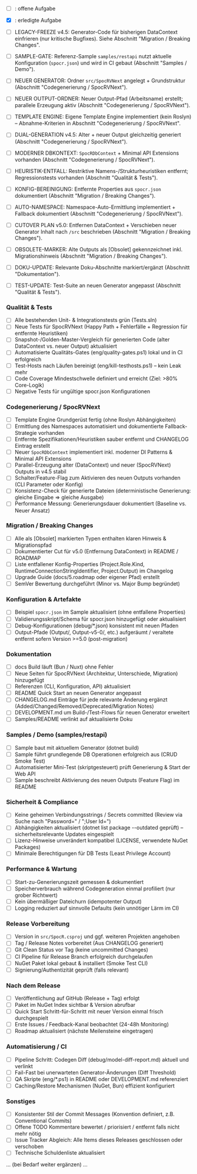 - [ ] : offene Aufgabe
- [x] : erledigte Aufgabe

- [ ] LEGACY-FREEZE v4.5: Generator-Code für bisherigen DataContext einfrieren (nur kritische Bugfixes). Siehe Abschnitt "Migration / Breaking Changes".
- [ ] SAMPLE-GATE: Referenz-Sample `samples/restapi` nutzt aktuelle Konfiguration (`spocr.json`) und wird in CI gebaut (Abschnitt "Samples / Demo").
- [ ] NEUER GENERATOR: Ordner `src/SpocRVNext` angelegt + Grundstruktur (Abschnitt "Codegenerierung / SpocRVNext").
- [ ] NEUER OUTPUT-ORDNER: Neuer Output-Pfad (Arbeitsname) erstellt; parallele Erzeugung aktiv (Abschnitt "Codegenerierung / SpocRVNext").
- [ ] TEMPLATE ENGINE: Eigene Template Engine implementiert (kein Roslyn) – Abnahme-Kriterien in Abschnitt "Codegenerierung / SpocRVNext".
- [ ] DUAL-GENERATION v4.5: Alter + neuer Output gleichzeitig generiert (Abschnitt "Codegenerierung / SpocRVNext").
- [ ] MODERNER DBKONTEXT: `SpocRDbContext` + Minimal API Extensions vorhanden (Abschnitt "Codegenerierung / SpocRVNext").
- [ ] HEURISTIK-ENTFALL: Restriktive Namens-/Strukturheuristiken entfernt; Regressionstests vorhanden (Abschnitt "Qualität & Tests").
- [ ] KONFIG-BEREINIGUNG: Entfernte Properties aus `spocr.json` dokumentiert (Abschnitt "Migration / Breaking Changes").
- [ ] AUTO-NAMESPACE: Namespace-Auto-Ermittlung implementiert + Fallback dokumentiert (Abschnitt "Codegenerierung / SpocRVNext").
- [ ] CUTOVER PLAN v5.0: Entfernen DataContext + Verschieben neuer Generator Inhalt nach `/src` beschrieben (Abschnitt "Migration / Breaking Changes").
- [ ] OBSOLETE-MARKER: Alte Outputs als [Obsolet] gekennzeichnet inkl. Migrationshinweis (Abschnitt "Migration / Breaking Changes").
- [ ] DOKU-UPDATE: Relevante Doku-Abschnitte markiert/ergänzt (Abschnitt "Dokumentation").
- [ ] TEST-UPDATE: Test-Suite an neuen Generator angepasst (Abschnitt "Qualität & Tests").

### Qualität & Tests

- [ ] Alle bestehenden Unit- & Integrationstests grün (Tests.sln)
- [ ] Neue Tests für SpocRVNext (Happy Path + Fehlerfälle + Regression für entfernte Heuristiken)
- [ ] Snapshot-/Golden-Master-Vergleich für generierten Code (alter DataContext vs. neuer Output) aktualisiert
- [ ] Automatisierte Qualitäts-Gates (eng/quality-gates.ps1) lokal und in CI erfolgreich
- [ ] Test-Hosts nach Läufen bereinigt (eng/kill-testhosts.ps1) – kein Leak mehr
- [ ] Code Coverage Mindestschwelle definiert und erreicht (Ziel: >80% Core-Logik)
- [ ] Negative Tests für ungültige spocr.json Konfigurationen

### Codegenerierung / SpocRVNext

- [ ] Template Engine Grundgerüst fertig (ohne Roslyn Abhängigkeiten)
- [ ] Ermittlung des Namespaces automatisiert und dokumentierte Fallback-Strategie vorhanden
- [ ] Entfernte Spezifikationen/Heuristiken sauber entfernt und CHANGELOG Eintrag erstellt
- [ ] Neuer `SpocRDbContext` implementiert inkl. moderner DI Patterns & Minimal API Extensions
- [ ] Parallel-Erzeugung alter (DataContext) und neuer (SpocRVNext) Outputs in v4.5 stabil
- [ ] Schalter/Feature-Flag zum Aktivieren des neuen Outputs vorhanden (CLI Parameter oder Konfig)
- [ ] Konsistenz-Check für generierte Dateien (deterministische Generierung: gleiche Eingabe => gleiche Ausgabe)
- [ ] Performance Messung: Generierungsdauer dokumentiert (Baseline vs. Neuer Ansatz)

### Migration / Breaking Changes

- [ ] Alle als [Obsolet] markierten Typen enthalten klaren Hinweis & Migrationspfad
- [ ] Dokumentierter Cut für v5.0 (Entfernung DataContext) in README / ROADMAP
- [ ] Liste entfallener Konfig-Properties (Project.Role.Kind, RuntimeConnectionStringIdentifier, Project.Output) im Changelog
- [ ] Upgrade Guide (docs/5.roadmap oder eigener Pfad) erstellt
- [ ] SemVer Bewertung durchgeführt (Minor vs. Major Bump begründet)

### Konfiguration & Artefakte

- [ ] Beispiel `spocr.json` im Sample aktualisiert (ohne entfallene Properties)
- [ ] Validierungsskript/Schema für spocr.json hinzugefügt oder aktualisiert
- [ ] Debug-Konfigurationen (debug/\*.json) konsistent mit neuen Pfaden
- [ ] Output-Pfade (Output/, Output-v5-0/, etc.) aufgeräumt / veraltete entfernt sofern Version >=5.0 (post-migration)

### Dokumentation

- [ ] docs Build läuft (Bun / Nuxt) ohne Fehler
- [ ] Neue Seiten für SpocRVNext (Architektur, Unterschiede, Migration) hinzugefügt
- [ ] Referenzen (CLI, Konfiguration, API) aktualisiert
- [ ] README Quick Start an neuen Generator angepasst
- [ ] CHANGELOG.md Einträge für jede relevante Änderung ergänzt (Added/Changed/Removed/Deprecated/Migration Notes)
- [ ] DEVELOPMENT.md um Build-/Test-Flows für neuen Generator erweitert
- [ ] Samples/README verlinkt auf aktualisierte Doku

### Samples / Demo (samples/restapi)

- [ ] Sample baut mit aktuellem Generator (dotnet build)
- [ ] Sample führt grundlegende DB Operationen erfolgreich aus (CRUD Smoke Test)
- [ ] Automatisierter Mini-Test (skriptgesteuert) prüft Generierung & Start der Web API
- [ ] Sample beschreibt Aktivierung des neuen Outputs (Feature Flag) im README

### Sicherheit & Compliance

- [ ] Keine geheimen Verbindungsstrings / Secrets committed (Review via Suche nach "Password=" / ";User Id=")
- [ ] Abhängigkeiten aktualisiert (dotnet list package --outdated geprüft) – sicherheitsrelevante Updates eingespielt
- [ ] Lizenz-Hinweise unverändert kompatibel (LICENSE, verwendete NuGet Packages)
- [ ] Minimale Berechtigungen für DB Tests (Least Privilege Account)

### Performance & Wartung

- [ ] Start-zu-Generierungszeit gemessen & dokumentiert
- [ ] Speicherverbrauch während Codegeneration einmal profiliert (nur grober Richtwert)
- [ ] Kein übermäßiger Dateichurn (idempotenter Output)
- [ ] Logging reduziert auf sinnvolle Defaults (kein unnötiger Lärm im CI)

### Release Vorbereitung

- [ ] Version in `src/SpocR.csproj` und ggf. weiteren Projekten angehoben
- [ ] Tag / Release Notes vorbereitet (Aus CHANGELOG generiert)
- [ ] Git Clean Status vor Tag (keine uncommitted Changes)
- [ ] CI Pipeline für Release Branch erfolgreich durchgelaufen
- [ ] NuGet Paket lokal gebaut & installiert (Smoke Test CLI)
- [ ] Signierung/Authentizität geprüft (falls relevant)

### Nach dem Release

- [ ] Veröffentlichung auf GitHub (Release + Tag) erfolgt
- [ ] Paket im NuGet Index sichtbar & Version abrufbar
- [ ] Quick Start Schritt-für-Schritt mit neuer Version einmal frisch durchgespielt
- [ ] Erste Issues / Feedback-Kanal beobachtet (24-48h Monitoring)
- [ ] Roadmap aktualisiert (nächste Meilensteine eingetragen)

### Automatisierung / CI

- [ ] Pipeline Schritt: Codegen Diff (debug/model-diff-report.md) aktuell und verlinkt
- [ ] Fail-Fast bei unerwarteten Generator-Änderungen (Diff Threshold)
- [ ] QA Skripte (eng/\*.ps1) in README oder DEVELOPMENT.md referenziert
- [ ] Caching/Restore Mechanismen (NuGet, Bun) effizient konfiguriert

### Sonstiges

- [ ] Konsistenter Stil der Commit Messages (Konvention definiert, z.B. Conventional Commits)
- [ ] Offene TODO Kommentare bewertet / priorisiert / entfernt falls nicht mehr nötig
- [ ] Issue Tracker Abgleich: Alle Items dieses Releases geschlossen oder verschoben
- [ ] Technische Schuldenliste aktualisiert

... (bei Bedarf weiter ergänzen) ...
